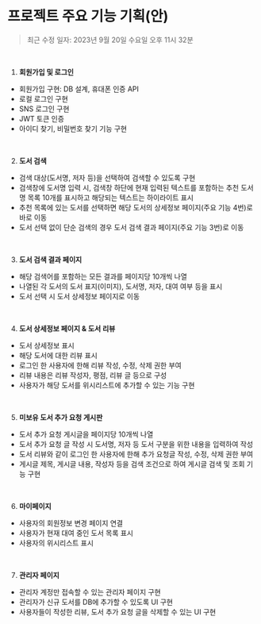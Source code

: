 # 프로젝트 주요 기능 기획(안)
 > 최근 수정 일자: 2023년 9월 20일 수요일 오후 11시 32분
</br>

1. **회원가입 및 로그인**
 - 회원가입 구현: DB 설계, 휴대폰 인증 API  
 - 로컬 로그인 구현  
 - SNS 로그인 구현  
 - JWT 토큰 인증  
 - 아이디 찾기, 비밀번호 찾기 기능 구현
</br>

2. **도서 검색**
 - 검색 대상(도서명, 저자 등)을 선택하여 검색할 수 있도록 구현
 - 검색창에 도서명 입력 시, 검색창 하단에 현재 입력된 텍스트를 포함하는 추천 도서명 목록 10개를 표시하고 해당되는 텍스트는 하이라이트 표시
 - 추천 목록에 있는 도서를 선택하면 해당 도서의 상세정보 페이지(주요 기능 4번)로 바로 이동
 - 도서 선택 없이 단순 검색의 경우 도서 검색 결과 페이지(주요 기능 3번)로 이동
</br>

3. **도서 검색 결과 페이지**
 - 해당 검색어를 포함하는 모든 결과를 페이지당 10개씩 나열
 - 나열된 각 도서의 도서 표지(이미지), 도서명, 저자, 대여 여부 등을 표시
 - 도서 선택 시 도서 상세정보 페이지로 이동
</br>

4. **도서 상세정보 페이지 & 도서 리뷰**
 - 도서 상세정보 표시
 - 해당 도서에 대한 리뷰 표시
 - 로그인 한 사용자에 한해 리뷰 작성, 수정, 삭제 권한 부여
 - 리뷰 내용은 리뷰 작성자, 평점, 리뷰 글 등으로 구성
 - 사용자가 해당 도서를 위시리스트에 추가할 수 있는 기능 구현
</br>

5. **미보유 도서 추가 요청 게시판**
 - 도서 추가 요청 게시글을 페이지당 10개씩 나열
 - 도서 추가 요청 글 작성 시 도서명, 저자 등 도서 구분을 위한 내용을 입력하여 작성
 - 도서 리뷰와 같이 로그인 한 사용자에 한해 추가 요청글 작성, 수정, 삭제 권한 부여
 - 게시글 제목, 게시글 내용, 작성자 등을 검색 조건으로 하여 게시글 검색 및 조회 기능 구현
</br>

6. **마이페이지**
 - 사용자의 회원정보 변경 페이지 연결
 - 사용자가 현재 대여 중인 도서 목록 표시
 - 사용자의 위시리스트 표시
</br>

7. **관리자 페이지**
 - 관리자 계정만 접속할 수 있는 관리자 페이지 구현
 - 관리자가 신규 도서를 DB에 추가할 수 있도록 UI 구현
 - 사용자들이 작성한 리뷰, 도서 추가 요청 글을 삭제할 수 있는 UI 구현
</br>
